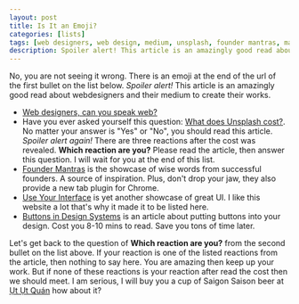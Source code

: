 ```yaml
---
layout: post
title: Is It an Emoji?
categories: [lists]
tags: [web designers, web design, medium, unsplash, founder mantras, mantra, founder, user interface, showcase, uyi, button, placement, b3, the owner]
description: Spoiler alert! This article is an amazingly good read about webdesigners and their medium to create their works.
---
```



No, you are not seeing it wrong. There is an emoji at the end of the url of the first bullet on the list below. _Spoiler alert!_ This article is an amazingly good read about webdesigners and their medium to create their works.

* [Web designers, can you speak web?](https://www.chenhuijing.com/blog/speak-web/#🎹)
* Have you ever asked yourself this question: [What does Unsplash cost?](http://backstage.crew.co/what-does-unsplash-cost/). No matter your answer is "Yes" or "No", you should read this article. _Spoiler alert again!_ There are three reactions after the cost was revealed. **Which reaction are you?** Please read the article, then answer this question. I will wait for you at the end of this list.
* [Founder Mantras](http://foundermantras.com/) is the showcase of wise words from successful founders. A source of inspiration. Plus, don't drop your jaw, they also provide a new tab plugin for Chrome.
* [Use Your Interface](http://uyi.io/) is yet another showcase of great UI. I like this website a lot that's why it made it to be listed here.
* [Buttons in Design Systems](https://medium.com/eightshapes-llc/buttons-in-design-systems-eac3acf7e23#.5bqv6vii1) is an article about putting buttons into your design. Cost you 8-10 mins to read. Save you tons of time later.

Let's get back to the question of **Which reaction are you?** from the second bullet on the list above. If your reaction is one of the listed reactions from the article, then nothing to say here. You are amazing then keep up your work. But if none of these reactions is your reaction after read the cost then we should meet. I am serious, I will buy you a cup of Saigon Saison beer at [Ụt Ụt Quán](http://www.quanutut.com/menu/) how about it?